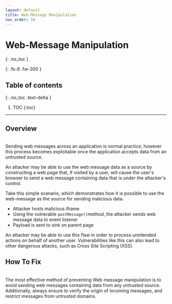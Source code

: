```yaml
---
layout: default
title: Web-Message Manipulation
nav_order: 16
---
```


# Web-Message Manipulation
{: .no_toc }

{: .fs-6 .fw-300 }

## Table of contents
{: .no_toc .text-delta }

1. TOC
{:toc}

---
## Overview 
<br/>
Sending web messages across an application is normal practice, however this process becomes exploitable once the application accepts data from an untrusted source. 

An attacker may be able to use the web message data as a source by constructing a web page that, if visited by a user, will cause the user's browser to send a web message containing data that is under the attacker's control. 

Take this simple scenario, which demonstrates how it is possible to use the web-message as the source for sending malicious data.

- Attacker hosts malicious iframe
- Using the vulnerable `postMessage()`method, the attacker sends web message data to event listener
- Payload is sent to sink on parent page 


An attacker may be able to use this flaw in order to process unintended actions on behalf of another user. Vulnerabilities like this can also lead to other dangerous attacks, such as Cross Site Scripting (XSS).


## How To Fix   
<br/>
The most effective method of preventing Web message manipulation is to avoid sending web messages containing data from any untrusted source. Additionally, always ensure to verify the origin of incoming messages, and restrict messages from untrusted domains. 
